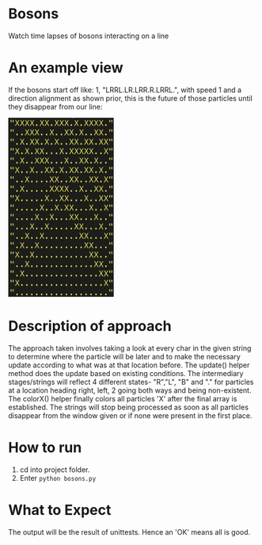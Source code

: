 # Bosons
Watch time lapses of bosons interacting on a line

# An example view
If the bosons start off like: 1, "LRRL.LR.LRR.R.LRRL.", with speed 1 and a direction alignment as shown prior, this is the future of those particles until they disappear from our line:

![alt text](screenshots/Snip20190815_1.png "Bosons moving right through each other")
    
# Description of approach
The approach taken involves taking a look at every char in the given string to determine where the particle will be later and to make the necessary update according to what was at that location before. The update() helper method does the update based on existing conditions. 
The intermediary stages/strings will reflect 4 different states- "R","L", "B" and "." for particles at a location heading right, left, 2 going both ways and being non-existent. 
The colorX() helper finally colors all particles 'X' after the final array is established.
The strings will stop being processed as soon as all particles disappear from the window given or if none were present in the first place.

# How to run
1. cd into project folder.
2. Enter ```python bosons.py```

# What to Expect
The output will be the result of unittests. Hence an 'OK' means all is good.
